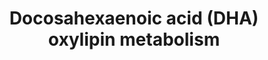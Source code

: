 ---
annotations:
- id: PW:0000010
  parent: classic metabolic pathway
  type: Pathway Ontology
  value: lipid metabolic pathway
authors:
- Lcayer
description: Docosahexaenoic acid (DHA) oxylipin metabolism
last-edited: 2022-02-18
organisms:
- Homo sapiens
redirect_from:
- /index.php/Pathway:WP5154
- /instance/WP5154
revision: null
schema-jsonld:
- '@context': https://schema.org/
  '@id': https://wikipathways.github.io/pathways/WP5154.html
  '@type': Dataset
  creator:
    '@type': Organization
    name: WikiPathways
  description: Docosahexaenoic acid (DHA) oxylipin metabolism
  keywords:
  - 10(11)-EpDPE
  - 10,11-DiHDPE
  - 10-HDoHE
  - 10-HpDoHE
  - 11-HDoHE
  - 11-HpDoHE
  - 13(14)-EpDPE
  - 13,14-DiHDPE
  - 13-HDoHE
  - 13-HpDoHE
  - 14,20-DiHDoHE
  - 14,21-DiHDoHE
  - 14-HDoHE
  - 14-HpDoHE
  - 16(17)-EpDPE
  - 16,17-DiHDPE
  - 16-HDoHE
  - 16-HpDoHE
  - 17(R)-HpDoHE
  - 17-HDoHE
  - 17-HpDoHE
  - 19(20)-EpDPE
  - 19,20-DiHDPE
  - 20-HDoHE
  - 21-HDoHE
  - 22-HDoHE
  - 4(5)-EpDPE
  - 4,5-DiHDPE
  - 4-HDoHE
  - 4-HpDoHE
  - 7(8)-EpDPE
  - 7,8-DiHDPE
  - 7-HDoHE
  - 7-HpDoHE
  - 7-oxo-DoHE
  - 8-HDoHE
  - 8-HpDoHE
  - ASA
  - COX2
  - CYP epoxygenase
  - CYP omega-hydrolase
  - DHA
  - LOX
  - Maresin 1
  - Maresin 2
  - Neuroprotectin D1
  - PDX
  - Protectin D1
  - Resolvin D1
  - Resolvin D2
  - Resolvin D3
  - Resolvin D4
  - Resolvin D5
  - Resolvin D6
  - aspirin-triggered protectin D1
  - aspirin-triggered resolvin D1
  - aspirin-triggered resolvin D2
  - aspirin-triggered resolvin D3
  - aspirin-triggered resolvin D4
  - sEH
  license: CC0
  name: Docosahexaenoic acid (DHA) oxylipin metabolism
seo: CreativeWork
title: Docosahexaenoic acid (DHA) oxylipin metabolism
wpid: WP5154
---